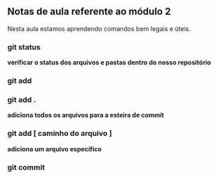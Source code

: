 ## Notas de aula referente ao módulo 2

Nesta  aula estamos aprendendo comandos bem legais e úteis.


### git status
 **verificar o status dos arquivos e pastas dentro do nosso repositório**


### git add

### git add .

**adiciona todos os arquivos para a esteira de commit**

### git add [ caminho do arquivo ]

**adiciona um arquivo específico**


### git commit